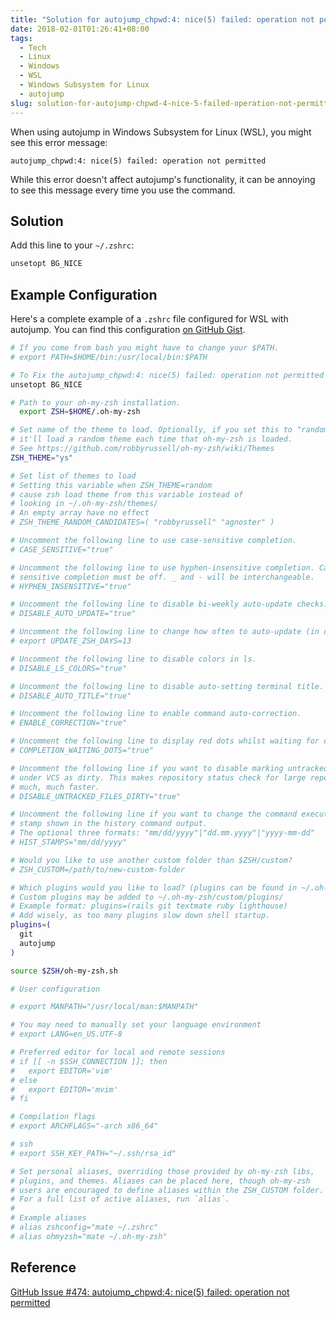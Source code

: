 ```yaml
---
title: "Solution for autojump_chpwd:4: nice(5) failed: operation not permitted Error in WSL"
date: 2018-02-01T01:26:41+08:00
tags:
  - Tech
  - Linux
  - Windows
  - WSL
  - Windows Subsystem for Linux
  - autojump
slug: solution-for-autojump-chpwd-4-nice-5-failed-operation-not-permitted-error-in-wsl
---
```


When using autojump in Windows Subsystem for Linux (WSL), you might see this error message:

```
autojump_chpwd:4: nice(5) failed: operation not permitted
```

While this error doesn't affect autojump's functionality, it can be annoying to see this message every time you use the command.

<!--more-->

## Solution

Add this line to your `~/.zshrc`:

```bash
unsetopt BG_NICE
```

## Example Configuration

Here's a complete example of a `.zshrc` file configured for WSL with autojump. You can find this configuration [on GitHub Gist](https://gist.github.com/rwv/6ee9b987c37585199459ce961401c0a1).

```bash
# If you come from bash you might have to change your $PATH.
# export PATH=$HOME/bin:/usr/local/bin:$PATH

# To Fix the autojump_chpwd:4: nice(5) failed: operation not permitted error.
unsetopt BG_NICE

# Path to your oh-my-zsh installation.
  export ZSH=$HOME/.oh-my-zsh

# Set name of the theme to load. Optionally, if you set this to "random"
# it'll load a random theme each time that oh-my-zsh is loaded.
# See https://github.com/robbyrussell/oh-my-zsh/wiki/Themes
ZSH_THEME="ys"

# Set list of themes to load
# Setting this variable when ZSH_THEME=random
# cause zsh load theme from this variable instead of
# looking in ~/.oh-my-zsh/themes/
# An empty array have no effect
# ZSH_THEME_RANDOM_CANDIDATES=( "robbyrussell" "agnoster" )

# Uncomment the following line to use case-sensitive completion.
# CASE_SENSITIVE="true"

# Uncomment the following line to use hyphen-insensitive completion. Case
# sensitive completion must be off. _ and - will be interchangeable.
# HYPHEN_INSENSITIVE="true"

# Uncomment the following line to disable bi-weekly auto-update checks.
# DISABLE_AUTO_UPDATE="true"

# Uncomment the following line to change how often to auto-update (in days).
# export UPDATE_ZSH_DAYS=13

# Uncomment the following line to disable colors in ls.
# DISABLE_LS_COLORS="true"

# Uncomment the following line to disable auto-setting terminal title.
# DISABLE_AUTO_TITLE="true"

# Uncomment the following line to enable command auto-correction.
# ENABLE_CORRECTION="true"

# Uncomment the following line to display red dots whilst waiting for completion.
# COMPLETION_WAITING_DOTS="true"

# Uncomment the following line if you want to disable marking untracked files
# under VCS as dirty. This makes repository status check for large repositories
# much, much faster.
# DISABLE_UNTRACKED_FILES_DIRTY="true"

# Uncomment the following line if you want to change the command execution time
# stamp shown in the history command output.
# The optional three formats: "mm/dd/yyyy"|"dd.mm.yyyy"|"yyyy-mm-dd"
# HIST_STAMPS="mm/dd/yyyy"

# Would you like to use another custom folder than $ZSH/custom?
# ZSH_CUSTOM=/path/to/new-custom-folder

# Which plugins would you like to load? (plugins can be found in ~/.oh-my-zsh/plugins/*)
# Custom plugins may be added to ~/.oh-my-zsh/custom/plugins/
# Example format: plugins=(rails git textmate ruby lighthouse)
# Add wisely, as too many plugins slow down shell startup.
plugins=(
  git
  autojump
)

source $ZSH/oh-my-zsh.sh

# User configuration

# export MANPATH="/usr/local/man:$MANPATH"

# You may need to manually set your language environment
# export LANG=en_US.UTF-8

# Preferred editor for local and remote sessions
# if [[ -n $SSH_CONNECTION ]]; then
#   export EDITOR='vim'
# else
#   export EDITOR='mvim'
# fi

# Compilation flags
# export ARCHFLAGS="-arch x86_64"

# ssh
# export SSH_KEY_PATH="~/.ssh/rsa_id"

# Set personal aliases, overriding those provided by oh-my-zsh libs,
# plugins, and themes. Aliases can be placed here, though oh-my-zsh
# users are encouraged to define aliases within the ZSH_CUSTOM folder.
# For a full list of active aliases, run `alias`.
#
# Example aliases
# alias zshconfig="mate ~/.zshrc"
# alias ohmyzsh="mate ~/.oh-my-zsh"
```

## Reference

[GitHub Issue #474: autojump_chpwd:4: nice(5) failed: operation not permitted](https://github.com/wting/autojump/issues/474)
